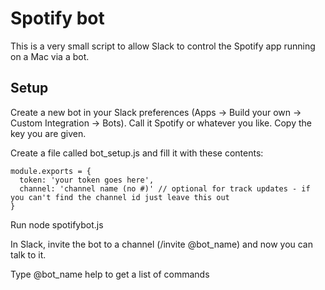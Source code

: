Spotify bot
===========

This is a very small script to allow Slack to control the Spotify app running on a Mac via a bot.


Setup
-----

Create a new bot in your Slack preferences (Apps -> Build your own -> Custom Integration -> Bots). Call it Spotify or whatever you like. Copy the key you are given.

Create a file called bot_setup.js and fill it with these contents:

```
module.exports = {
  token: 'your token goes here',
  channel: 'channel name (no #)' // optional for track updates - if you can't find the channel id just leave this out
}
```

Run node spotifybot.js

In Slack, invite the bot to a channel (/invite @bot_name) and now you can talk to it.

Type @bot_name help to get a list of commands